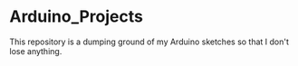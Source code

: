 # Arduino_Projects
This repository is a dumping ground of my Arduino sketches so that I don't lose anything.